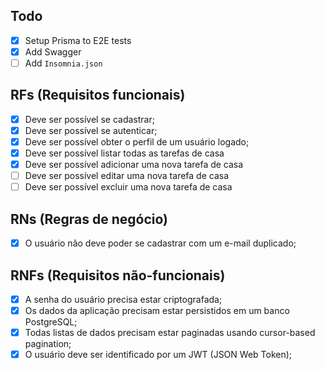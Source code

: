 ## Todo

- [x] Setup Prisma to E2E tests
- [x] Add Swagger
- [ ] Add `Insomnia.json`

## RFs (Requisitos funcionais)

- [x] Deve ser possível se cadastrar;
- [x] Deve ser possível se autenticar;
- [x] Deve ser possível obter o perfil de um usuário logado;
- [x] Deve ser possível listar todas as tarefas de casa
- [x] Deve ser possível adicionar uma nova tarefa de casa
- [ ] Deve ser possível editar uma nova tarefa de casa
- [ ] Deve ser possível excluir uma nova tarefa de casa

## RNs (Regras de negócio)

- [x] O usuário não deve poder se cadastrar com um e-mail duplicado;

## RNFs (Requisitos não-funcionais)

- [x] A senha do usuário precisa estar criptografada;
- [x] Os dados da aplicação precisam estar persistidos em um banco PostgreSQL;
- [x] Todas listas de dados precisam estar paginadas usando cursor-based pagination;
- [x] O usuário deve ser identificado por um JWT (JSON Web Token);